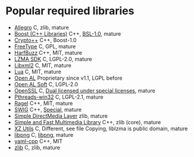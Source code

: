 # Popular required libraries

[comment]: # (start of autogenerated content, do not edit)
- [Allegro](allegro.md) C, zlib, mature
- [Boost (C++ Libraries)](boost.md) C++, [BSL-1.0](https://github.com/boostorg/boost/blob/master/LICENSE_1_0.txt), mature
- [Crypto++](crypto.md) C++, Boost-1.0
- [FreeType](freetype.md) C, GPL, mature
- [HarfBuzz](harfbuzz.md) C++, MIT, mature
- [LZMA SDK](lzma.md) C, LGPL-2.0, mature
- [Libxml2](libxml2.md) C, MIT, mature
- [Lua](lua.md) C, MIT, mature
- [Open AL](openal.md) Proprietary since v1.1, LGPL before
- [Open AL Soft](openalsoft.md) C, LGPL-2.0
- [OpenSSL](openssl.md) C, [Dual licensed under special licenses](https://github.com/openssl/openssl/blob/master/LICENSE), mature
- [Pthreads-win32](pthreads_win32.md) C, LGPL-2.1, mature
- [Ragel](ragel.md) C++, MIT, mature
- [SWIG](swig.md) C++, [Special](https://raw.githubusercontent.com/swig/swig/master/LICENSE), mature
- [Simple DirectMedia Layer](sdl_2.md) zlib, mature
- [Simple and Fast Multimedia Library](sfml.md) C++, zlib (core), mature
- [XZ Utils](xz.md) C, Different, see file Copying, liblzma is public domain, mature
- [libpng](libpng.md) C, [libpng](https://sourceforge.net/p/libpng/code/ci/master/tree/LICENSE), mature
- [yaml-cpp](yaml_cpp.md) C++, MIT
- [zlib](zlib.md) C, zlib, mature

[comment]: # (end of autogenerated content)